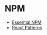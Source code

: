 # NPM

- [Essential NPM](https://learnreact.com/courses/2018-essential-npm)
- [React Patterns](https://school.reactpatterns.com/p/subscription/?product_id=705894&coupon_code=2018SWITCH)
